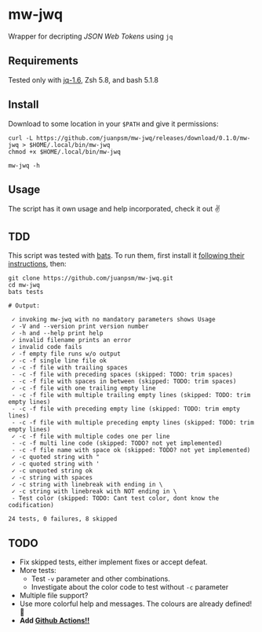 # mw-jwq
Wrapper for decripting *JSON Web Tokens* using `jq`

## Requirements
Tested only with [jq-1.6](https://stedolan.github.io/jq/), Zsh 5.8, and bash 5.1.8

## Install

Download to some location in your `$PATH` and give it permissions:

```console
curl -L https://github.com/juanpsm/mw-jwq/releases/download/0.1.0/mw-jwq > $HOME/.local/bin/mw-jwq
chmod +x $HOME/.local/bin/mw-jwq

mw-jwq -h
```
## Usage

The script has it own usage and help incorporated, check it out ✌️

## TDD

This script was tested with [bats](https://github.com/sstephenson/bats). To run them, first install it
[following their instructions](https://github.com/sstephenson/bats#installing-bats-from-source),
then:

```console
git clone https://github.com/juanpsm/mw-jwq.git
cd mw-jwq
bats tests

# Output:

 ✓ invoking mw-jwq with no mandatory parameters shows Usage
 ✓ -V and --version print version number
 ✓ -h and --help print help
 ✓ invalid filename prints an error
 ✓ invalid code fails
 ✓ -f empty file runs w/o output
 ✓ -c -f single line file ok
 ✓ -c -f file with trailing spaces
 - -c -f file with preceding spaces (skipped: TODO: trim spaces)
 - -c -f file with spaces in between (skipped: TODO: trim spaces)
 ✓ -c -f file with one trailing empty line
 - -c -f file with multiple trailing empty lines (skipped: TODO: trim empty lines)
 - -c -f file with preceding empty line (skipped: TODO: trim empty lines)
 - -c -f file with multiple preceding empty lines (skipped: TODO: trim empty lines)
 ✓ -c -f file with multiple codes one per line
 - -c -f multi line code (skipped: TODO? not yet implemented)
 - -c -f file name with space ok (skipped: TODO? not yet implemented)
 ✓ -c quoted string with "
 ✓ -c quoted string with '
 ✓ -c unquoted string ok
 ✓ -c string with spaces
 ✓ -c string with linebreak with ending in \
 ✓ -c string with linebreak with NOT ending in \
 - Test color (skipped: TODO: Cant test color, dont know the codification)

24 tests, 0 failures, 8 skipped
```

## TODO

* Fix skipped tests, either implement fixes or accept defeat.
* More tests:
  * Test `-v` parameter and other combinations.
  * Investigate about the color code to test without `-c` parameter
* Multiple file support?
* Use more colorful help and messages. The colours are already defined! 🌈
* **Add [Github Actions!!](https://docs.github.com/en/actions)**
